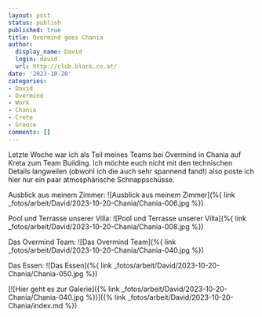 ```yaml
---
layout: post
status: publish
published: true
title: Overmind goes Chania
author:
  display_name: David
  login: david
  url: http://club.black.co.at/
date: '2023-10-20'
categories:
- David
- Overmind
- Work
- Chania
- Crete
- Greece
comments: []
---
```


Letzte Woche war ich als Teil meines Teams bei Overmind in Chania auf Kreta zum Team Building. Ich möchte euch nicht mit den technischen Details langweilen (obwohl ich die auch sehr spannend fand!) also poste ich hier nur ein paar atmosphärische Schnappschüsse.

Ausblick aus meinem Zimmer:
![Ausblick aus meinem Zimmer](%{ link _fotos/arbeit/David/2023-10-20-Chania/Chania-006.jpg %})

Pool und Terrasse unserer Villa:
![Pool und Terrasse unserer Villa](%{ link _fotos/arbeit/David/2023-10-20-Chania/Chania-008.jpg %})

Das Overmind Team:
![Das Overmind Team](%{ link _fotos/arbeit/David/2023-10-20-Chania/Chania-040.jpg %})

Das Essen:
![Das Essen](%{ link _fotos/arbeit/David/2023-10-20-Chania/Chania-050.jpg %})

[![Hier geht es zur Galerie]({% link _fotos/arbeit/David/2023-10-20-Chania/Chania-040.jpg %})]({% link _fotos/arbeit/David/2023-10-20-Chania/index.md %})

